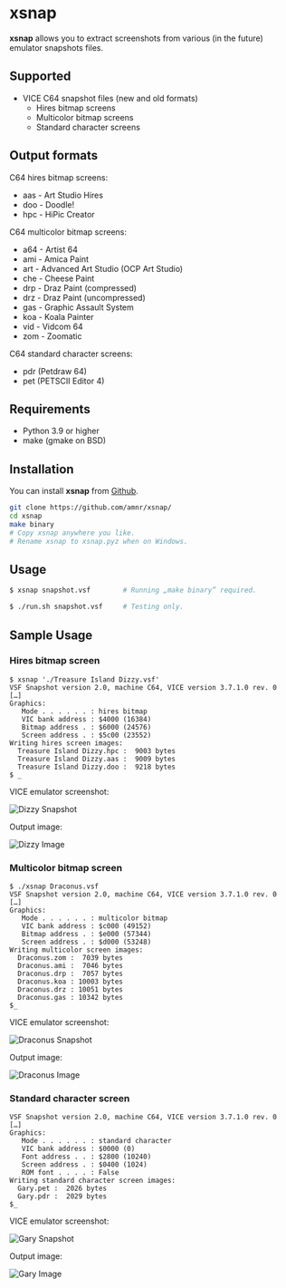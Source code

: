 # xsnap

**xsnap** allows you to extract screenshots from various (in the future)
emulator snapshots files.

## Supported

- VICE C64 snapshot files (new and old formats)
    - Hires bitmap screens
    - Multicolor bitmap screens
    - Standard character screens

## Output formats

C64 hires bitmap screens:

- aas - Art Studio Hires
- doo - Doodle!
- hpc - HiPic Creator

C64 multicolor bitmap screens:
- a64 - Artist 64
- ami - Amica Paint
- art - Advanced Art Studio (OCP Art Studio)
- che - Cheese Paint
- drp - Draz Paint (compressed)
- drz - Draz Paint (uncompressed)
- gas - Graphic Assault System
- koa - Koala Painter
- vid - Vidcom 64
- zom - Zoomatic

C64 standard character screens:

- pdr (Petdraw 64)
- pet (PETSCII Editor 4)

## Requirements

- Python 3.9 or higher
- make (gmake on BSD)

## Installation

You can install **xsnap** from [Github][repo].

```sh
git clone https://github.com/amnr/xsnap/
cd xsnap
make binary
# Copy xsnap anywhere you like.
# Rename xsnap to xsnap.pyz when on Windows.
```

## Usage

```sh
$ xsnap snapshot.vsf        # Running „make binary” required.
```

```sh
$ ./run.sh snapshot.vsf     # Testing only.
```

## Sample Usage

### Hires bitmap screen

```
$ xsnap './Treasure Island Dizzy.vsf'
VSF Snapshot version 2.0, machine C64, VICE version 3.7.1.0 rev. 0
[…]
Graphics:
   Mode . . . . . . : hires bitmap
   VIC bank address : $4000 (16384)
   Bitmap address . : $6000 (24576)
   Screen address . : $5c00 (23552)
Writing hires screen images:
  Treasure Island Dizzy.hpc :  9003 bytes
  Treasure Island Dizzy.aas :  9009 bytes
  Treasure Island Dizzy.doo :  9218 bytes
$ _
```

VICE emulator screenshot:

![Dizzy Snapshot](https://amnr.github.io/xsnap/Treasure%20Island%20Dizzy.x64.png)

Output image:

![Dizzy Image](https://amnr.github.io/xsnap/Treasure%20Island%20Dizzy.hpc.png)

### Multicolor bitmap screen

```
$ ./xsnap Draconus.vsf
VSF Snapshot version 2.0, machine C64, VICE version 3.7.1.0 rev. 0
[…]
Graphics:
   Mode . . . . . . : multicolor bitmap
   VIC bank address : $c000 (49152)
   Bitmap address . : $e000 (57344)
   Screen address . : $d000 (53248)
Writing multicolor screen images:
  Draconus.zom :  7039 bytes
  Draconus.ami :  7046 bytes
  Draconus.drp :  7057 bytes
  Draconus.koa : 10003 bytes
  Draconus.drz : 10051 bytes
  Draconus.gas : 10342 bytes
$_
```

VICE emulator screenshot:

![Draconus Snapshot](https://amnr.github.io/xsnap/Draconus.x64.png)

Output image:

![Draconus Image](https://amnr.github.io/xsnap/Draconus.koa.png)

### Standard character screen

```
VSF Snapshot version 2.0, machine C64, VICE version 3.7.1.0 rev. 0
[…]
Graphics:
   Mode . . . . . . : standard character
   VIC bank address : $0000 (0)
   Font address . . : $2800 (10240)
   Screen address . : $0400 (1024)
   ROM font . . . . : False
Writing standard character screen images:
  Gary.pet :  2026 bytes
  Gary.pdr :  2029 bytes
$_
```

VICE emulator screenshot:

![Gary Snapshot](https://amnr.github.io/xsnap/Gary.x64.png)

Output image:

![Gary Image](https://amnr.github.io/xsnap/Gary.pdr.png)

[repo]: https://github.com/amnr/snap64/

<!-- vim: set sts=4 et sw=4: -->
